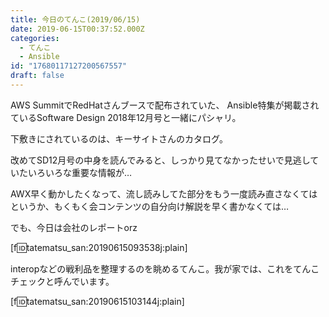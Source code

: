 ```yaml
---
title: 今日のてんこ(2019/06/15)
date: 2019-06-15T00:37:52.000Z
categories:
  - てんこ
  - Ansible
id: "17680117127200567557"
draft: false
---
```

AWS SummitでRedHatさんブースで配布されていた、
Ansible特集が掲載されているSoftware Design 2018年12月号と一緒にパシャリ。

下敷きにされているのは、キーサイトさんのカタログ。

改めてSD12月号の中身を読んでみると、しっかり見てなかったせいで見逃していたいろいろな重要な情報が…

AWX早く動かしたくなって、流し読みしてた部分をもう一度読み直さなくてはというか、もくもく会コンテンツの自分向け解説を早く書かなくては…

でも、今日は会社のレポートorz

[f:id:tatematsu_san:20190615093538j:plain]

interopなどの戦利品を整理するのを眺めるてんこ。我が家では、これをてんこチェックと呼んでいます。



[f:id:tatematsu_san:20190615103144j:plain]


